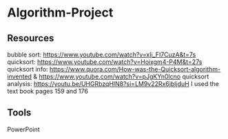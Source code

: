 # Algorithm-Project
## Resources
bubble sort: https://www.youtube.com/watch?v=xli_FI7CuzA&t=7s
quicksort: https://www.youtube.com/watch?v=Hoixgm4-P4M&t=27s
quicksort info: https://www.quora.com/How-was-the-Quicksort-algorithm-invented & https://www.youtube.com/watch?v=pJgKYn0lcno
quicksort analysis: https://youtu.be/UHGRbzqHlN8?si=LM9v22Rx6jbIjduH
I used the text book pages 159 and 176 
## Tools
PowerPoint
